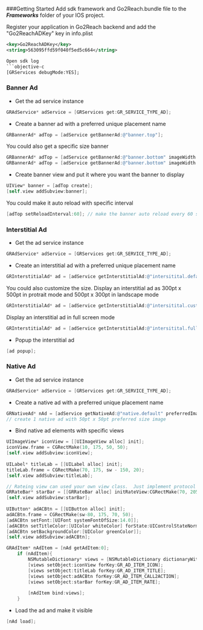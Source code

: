 ###Getting Started
Add sdk framework and Go2Reach.bundle file to the ***Frameworks*** folder of your IOS project.

Register your application in Go2Reach backend and add the "Go2ReachADKey" key in info.plist
```xml
<key>Go2ReachADKey</key>
<string>563095ffd59f040f5ed5c664</string>

Open sdk log
```objective-c
[GRServices debugMode:YES];
```

### Banner Ad
* Get the ad service instance
```objective-c
GRAdService* adService = [GRServices get:GR_SERVICE_TYPE_AD];
```
* Create a banner ad with a preferred unique placement name
```objective-c
GRBannerAd* adTop = [adService getBannerAd:@"banner.top"];
```
You could also get a specific size banner 
```objective-c
GRBannerAd* adTop = [adService getBannerAd:@"banner.bottom" imageWidth:-1 imageHeight:60 requiredFields:nil]; // full width x 60dp
GRBannerAd* adTop = [adService getBannerAd:@"banner.bottom" imageWidth:320 imageHeight:60 requiredFields:nil]; // 320pt x 60pt
```
* Create banner view and put it where you want the banner to display
```objective-c
UIView* banner = [adTop create];
[self.view addSubview:banner];
```
You could make it auto reload with specific interval
```objective-c
[adTop setReloadInterval:60]; // make the banner auto reload every 60 seconds
```

### Interstitial Ad
* Get the ad service instance
```objective-c
GRAdService* adService = [GRServices get:GR_SERVICE_TYPE_AD];
```
* Create an interstitial ad with a preferred unique placement name
```objective-c
GRInterstitialAd* ad = [adService getInterstitialAd:@"intersitital.default"];
```
You could also customize the size. Display an interstitial ad as 300pt x 500pt in protrait mode and  500pt x 300pt in landscape mode
```objective-c
GRInterstitialAd* ad = [adService getInterstitialAd:@"intersitital.custom" portraitWidth:300 portraitHeight:250 landscapeWidth:500 landscapeHeight:300 requiredFields:nil];
```
Display an interstitial ad in full screen mode
```objective-c
GRInterstitialAd* ad = [adService getInterstitialAd:@"intersitital.fullscreen" portraitWidth:-1 portraitHeight:-1 landscapeWidth:-1 landscapeHeight:-1 requiredFields:nil]; 
```
* Popup the interstitial ad
```objective-c
[ad popup];
```

### Native Ad
* Get the ad service instance
```objective-c
GRAdService* adService = [GRServices get:GR_SERVICE_TYPE_AD];
```
* Create a native ad with a preferred unique placement name
```objective-c
GRNativeAd* nAd = [adService getNativeAd:@"native.default" preferredImageWidth:50 perferredImageHeight:50 count:1 requiredFields:nil];
// create 1 native ad with 50pt x 50pt preferred size image
```
* Bind native ad elements with specific views
```objective-c
UIImageView* iconView = [[UIImageView alloc] init];
iconView.frame = CGRectMake(10, 175, 50, 50);
[self.view addSubview:iconView];
    
UILabel* titleLab = [[UILabel alloc] init];
titleLab.frame = CGRectMake(70, 175, sw - 150, 20);
[self.view addSubview:titleLab];

// Rateing view can used your own view class.  Just implement protocol "IGRRateView".
GRRateBar* starBar = [[GRRateBar alloc] initRateView:CGRectMake(70, 205, sw - 150, 20) maxStar:5 selStar:0];
[self.view addSubview:starBar];
    
UIButton* adACBtn = [[UIButton alloc] init];
adACBtn.frame = CGRectMake(sw-80, 175, 70, 50);
[adACBtn setFont:[UIFont systemFontOfSize:14.0]];
[adACBtn setTitleColor:[UIColor whiteColor] forState:UIControlStateNormal];
[adACBtn setBackgroundColor:[UIColor greenColor]];
[self.view addSubview:adACBtn];

GRAdItem* nAdItem = [nAd getAdItem:0];
    if (nAdItem){
        NSMutableDictionary* views = [NSMutableDictionary dictionaryWithCapacity:1];
        [views setObject:iconView forKey:GR_AD_ITEM_ICON];
        [views setObject:titleLab forKey:GR_AD_ITEM_TITLE];
        [views setObject:adACBtn forKey:GR_AD_ITEM_CALL2ACTION];
        [views setObject:starBar forKey:GR_AD_ITEM_RATE];
        
        [nAdItem bind:views];
    }
```
* Load the ad and make it visible 
```objective-c
[nAd load];
```
